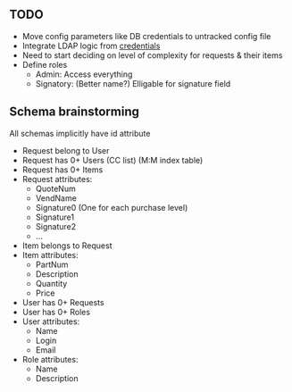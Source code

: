 TODO
----

* Move config parameters like DB credentials to untracked config file
* Integrate LDAP logic from [credentials](https://github.com/jnwatts/credentials/blob/ba86621dfb32b225ac78ba3ff2fb89a8e8e7d1af/app/Helpers/User.php#L107)
* Need to start deciding on level of complexity for requests & their items
* Define roles
    * Admin: Access everything
    * Signatory: (Better name?) Elligable for signature field

Schema brainstorming
--------------------
All schemas implicitly have id attribute

* Request belong to User
* Request has 0+ Users (CC list) (M:M index table)
* Request has 0+ Items
* Request attributes:
    * QuoteNum
    * VendName
    * Signature0 (One for each purchase level)
    * Signature1
    * Signature2
    * ...
* Item belongs to Request
* Item attributes:
    * PartNum
    * Description
    * Quantity
    * Price
* User has 0+ Requests
* User has 0+ Roles
* User attributes:
    * Name
    * Login
    * Email
* Role attributes:
    * Name
    * Description
